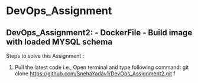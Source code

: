 # DevOps_Assignment

## DevOps_Assignment2: - DockerFile - Build image with loaded MYSQL schema ##

Steps to solve this Assignment :

1. Pull the latest code i.e., Open terminal and type following command:
      git clone https://github.com/SnehaYadav1/DevOps_Assignment2.git
f
